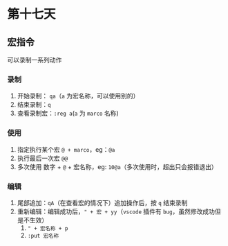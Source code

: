 # 第十七天

## 宏指令
可以录制一系列动作

### 录制

1. 开始录制： `qa`（`a` 为宏名称，可以使用别的）
2. 结束录制：`q`
3. 查看录制宏：`:reg a`(`a` 为 `marco` 名称)

### 使用

1. 指定执行某个宏 `@ + marco`，eg：`@a`
2. 执行最后一次宏 `@@`
3. 多次使用 数字 + `@` + 宏名称，eg: `10@a`（多次使用时，超出只会报错退出）

### 编辑

1. 尾部追加：`qA`（在查看宏的情况下）追加操作后，按 `q` 结束录制
2. 重新编辑：编辑成功后，`" + 宏 + yy`（`vscode` 插件有 `bug`，虽然修改成功但是不生效）
   1. `" + 宏名称 + p`
   2. `:put 宏名称`
